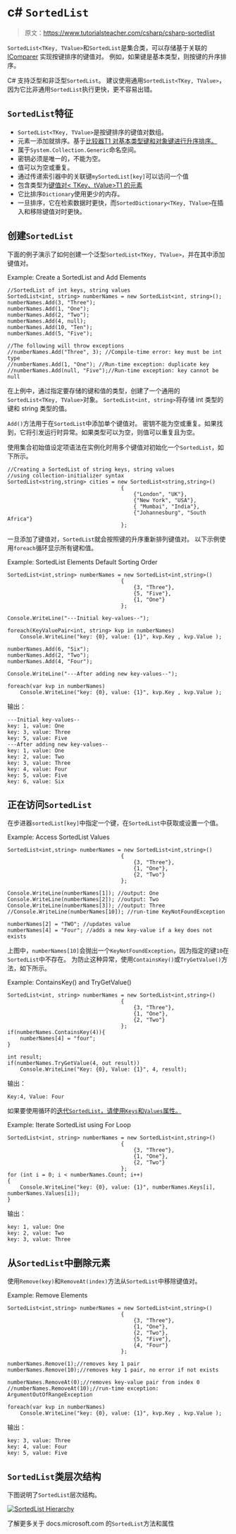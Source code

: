 # c# `SortedList`

> 原文：<https://www.tutorialsteacher.com/csharp/csharp-sortedlist>

`SortedList<TKey, TValue>`和`SortedList`是集合类，可以存储基于关联的 [IComparer](https://docs.microsoft.com/en-us/dotnet/api/system.collections.generic.icomparer-1?view=netframework-4.8) 实现按键排序的键值对。 例如，如果键是基本类型，则按键的升序排序。

C# 支持泛型和非泛型`SortedList`。 建议使用通用`SortedList<TKey, TValue>`，因为它比非通用`SortedList`执行更快，更不容易出错。

## `SortedList`特征

*   `SortedList<TKey, TValue>`是按键排序的键值对数组。
*   元素一添加就排序。基于[比较器<T>T1 对基本类型键和对象键进行升序排序。](https://docs.microsoft.com/en-us/dotnet/api/system.collections.generic.icomparer-1?view=netframework-4.8)
*   属于`System.Collection.Generic`命名空间。
*   密钥必须是唯一的，不能为空。
*   值可以为空或重复。
*   通过传递索引器中的关联键`mySortedList[key]`可以访问一个值
*   包含类型为[键值对< TKey、tValue>T1 的元素](https://docs.microsoft.com/en-us/dotnet/api/system.collections.generic.keyvaluepair-2?view=netframework-4.8)
*   它比排序`Dictionary`使用更少的内存。
*   一旦排序，它在检索数据时更快，而`SortedDictionary<TKey, TValue>`在插入和移除键值对时更快。

## 创建`SortedList`

下面的例子演示了如何创建一个泛型`SortedList<TKey, TValue>`，并在其中添加键值对。

Example: Create a SortedList and Add Elements

```
//SortedList of int keys, string values 
SortedList<int, string> numberNames = new SortedList<int, string>();
numberNames.Add(3, "Three");
numberNames.Add(1, "One");
numberNames.Add(2, "Two");
numberNames.Add(4, null);
numberNames.Add(10, "Ten");
numberNames.Add(5, "Five");

//The following will throw exceptions
//numberNames.Add("Three", 3); //Compile-time error: key must be int type
//numberNames.Add(1, "One"); //Run-time exception: duplicate key
//numberNames.Add(null, "Five");//Run-time exception: key cannot be null 
```

在上例中，通过指定要存储的键和值的类型，创建了一个通用的`SortedList<TKey, TValue>`对象。 `SortedList<int, string>`将存储 int 类型的键和 string 类型的值。

`Add()`方法用于在`SortedList`中添加单个键值对。 密钥不能为空或重复。如果找到，它将引发运行时异常。如果类型可以为空，则值可以重复且为空。

使用集合初始值设定项语法在实例化时用多个键值对初始化一个`SortedList`，如下所示。

```
//Creating a SortedList of string keys, string values 
//using collection-initializer syntax
SortedList<string,string> cities = new SortedList<string,string>()
                                    {
                                        {"London", "UK"},
                                        {"New York", "USA"},
                                        { "Mumbai", "India"},
                                        {"Johannesburg", "South Africa"}
                                    }; 
```

一旦添加了键值对，`SortedList`就会按照键的升序重新排列键值对。 以下示例使用`foreach`循环显示所有键和值。

Example: SortedList Elements Default Sorting Order

```
SortedList<int,string> numberNames = new SortedList<int,string>()
                                    {
                                        {3, "Three"},
                                        {5, "Five"},
                                        {1, "One"}
                                    };

Console.WriteLine("---Initial key-values--");

foreach(KeyValuePair<int, string> kvp in numberNames)
    Console.WriteLine("key: {0}, value: {1}", kvp.Key , kvp.Value );

numberNames.Add(6, "Six");
numberNames.Add(2, "Two");
numberNames.Add(4, "Four");

Console.WriteLine("---After adding new key-values--");

foreach(var kvp in numberNames)
    Console.WriteLine("key: {0}, value: {1}", kvp.Key , kvp.Value ); 
```

输出：

```
---Initial key-values--
key: 1, value: One
key: 3, value: Three
key: 5, value: Five
---After adding new key-values--
key: 1, value: One
key: 2, value: Two
key: 3, value: Three
key: 4, value: Four
key: 5, value: Five
key: 6, value: Six
```

## 正在访问`SortedList`

在步进器`sortedList[key]`中指定一个键，在`SortedList`中获取或设置一个值。

Example: Access SortedList Values

```
SortedList<int,string> numberNames = new SortedList<int,string>()
                                    {
                                        {3, "Three"},
                                        {1, "One"},
                                        {2, "Two"}
                                    };

Console.WriteLine(numberNames[1]); //output: One
Console.WriteLine(numberNames[2]); //output: Two
Console.WriteLine(numberNames[3]); //output: Three
//Console.WriteLine(numberNames[10]); //run-time KeyNotFoundException

numberNames[2] = "TWO"; //updates value
numberNames[4] = "Four"; //adds a new key-value if a key does not exists 
```

上图中，`numberNames[10]`会抛出一个`KeyNotFoundException`，因为指定的键`10`在`SortedList`中不存在。 为防止这种异常，使用`ContainsKey()`或`TryGetValue()`方法，如下所示。

Example: ContainsKey() and TryGetValue()

```
SortedList<int, string> numberNames = new SortedList<int,string>()
                                    {
                                        {3, "Three"},
                                        {1, "One"},
                                        {2, "Two"}
                                    };
if(numberNames.ContainsKey(4)){
    numberNames[4] = "four";
}

int result;
if(numberNames.TryGetValue(4, out result))
    Console.WriteLine("Key: {0}, Value: {1}", 4, result); 
```

输出：

```
Key:4, Value: Four
```

如果要使用循环的[迭代`SortedList`，请使用`Keys`和`Values`属性。](/csharp/csharp-for-loop)

Example: Iterate SortedList using For Loop

```
SortedList<int, string> numberNames = new SortedList<int,string>()
                                    {
                                        {3, "Three"},
                                        {1, "One"},
                                        {2, "Two"}
                                    };
for (int i = 0; i < numberNames.Count; i++)
{
    Console.WriteLine("key: {0}, value: {1}", numberNames.Keys[i], numberNames.Values[i]);
} 
```

输出：

```
key: 1, value: One
key: 2, value: Two
key: 3, value: Three
```

## 从`SortedList`中删除元素

使用`Remove(key)`和`RemoveAt(index)`方法从`SortedList`中移除键值对。

Example: Remove Elements

```
SortedList<int,string> numberNames = new SortedList<int,string>()
                                    {
                                        {3, "Three"},
                                        {1, "One"},
                                        {2, "Two"},
                                        {5, "Five"},
                                        {4, "Four"}
                                    };

numberNames.Remove(1);//removes key 1 pair
numberNames.Remove(10);//removes key 1 pair, no error if not exists

numberNames.RemoveAt(0);//removes key-value pair from index 0 
//numberNames.RemoveAt(10);//run-time exception: ArgumentOutOfRangeException

foreach(var kvp in numberNames)
	Console.WriteLine("key: {0}, value: {1}", kvp.Key , kvp.Value ); 
```

输出：

```
key: 3, value: Three
key: 4, value: Four
key: 5, value: Five
```

## `SortedList`类层次结构

下图说明了`SortedList`层次结构。

[![SortedList Hierarchy](img/5739f9ce63e4d2fc21a3afd05ff6dc71.png "List<T> Class Hierarchy")](../../Content/images/csharp/sortedlist-generic.png)

了解更多关于 docs.microsoft.com 的`SortedList`方法和属性